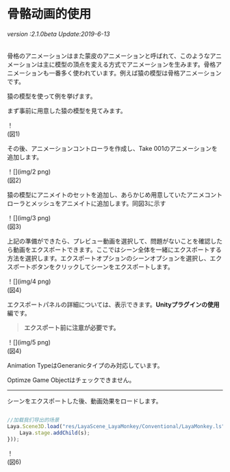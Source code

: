 # 骨骼动画的使用

###### *version :2.1.0beta   Update:2019-6-13*

骨格のアニメーションはまた蒙皮のアニメーションと呼ばれて、このようなアニメーションは主に模型の頂点を変える方式でアニメーションを生みます。骨格アニメーションも一番多く使われています。例えば猿の模型は骨格アニメーションです。

猿の模型を使って例を挙げます。

まず事前に用意した猿の模型を見てみます。

！[](img/1.png)<br/>(図1)

その後、アニメーションコントローラを作成し、Take 001のアニメーションを追加します。

！[](img/2 png)<br/>(図2)

猿の模型にアニメイトのセットを追加し、あらかじめ用意していたアニメコントローラとメッシュをアニメイトに追加します。同図3に示す

！[](img/3 png)<br/>(図3)

上記の準備ができたら、プレビュー動画を選択して、問題がないことを確認したら動画をエクスポートできます。ここではシーン全体を一緒にエクスポートする方法を選択します。エクスポートオプションのシーンオプションを選択し、エクスポートボタンをクリックしてシーンをエクスポートします。

！[](img/4 png)<br/>(図4)

エクスポートパネルの詳細については、表示できます。**Unityプラグインの使用**編です。

>**エクスポート前に注意が必要です。**

！[](img/5 png)<br/>(図4)

Animation TypeはGeneranicタイプのみ対応しています。

Optimze Game Objectはチェックできません。

------

シーンをエクスポートした後、動画効果をロードします。


```typescript

//加载我们导出的场景
Laya.Scene3D.load("res/LayaScene_LayaMonkey/Conventional/LayaMonkey.ls",Laya.Handler.create(this,function(s){
	Laya.stage.addChild(s);
}));
```


！[](img/6.gif)<br/>(図6)